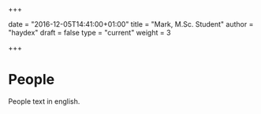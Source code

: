 +++

date = "2016-12-05T14:41:00+01:00"
title = "Mark, M.Sc. Student"
author = "haydex"
draft = false
type = "current"
weight = 3

+++

# People

People text in english.